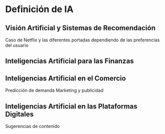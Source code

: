 # Definición de IA

## Visión Artificial y Sistemas de Recomendación
Caso de Netflix y las diferentes portadas dependiendo
de las preferencias del usuario

## Inteligencias Artificial para las Finanzas


##  Inteligencias Artificial en el Comercio
Predicción de demanda
Marketing y publicidad

##  Inteligencias Artificial en las Plataformas Digitales
Sugerencias de contenido 



